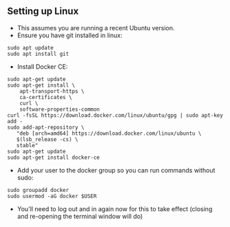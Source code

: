 ## Setting up Linux ##

- This assumes you are running a recent Ubuntu version.
- Ensure you have git installed in linux:

```
sudo apt update
sudo apt install git
```

- Install Docker CE:

```
sudo apt-get update
sudo apt-get install \
    apt-transport-https \
    ca-certificates \
    curl \
    software-properties-common
curl -fsSL https://download.docker.com/linux/ubuntu/gpg | sudo apt-key add -
sudo add-apt-repository \
   "deb [arch=amd64] https://download.docker.com/linux/ubuntu \
   $(lsb_release -cs) \
   stable"
sudo apt-get update
sudo apt-get install docker-ce
```

- Add your user to the docker group so you can run commands without sudo:

```
sudo groupadd docker
sudo usermod -aG docker $USER
```

- You'll need to log out and in again now for this to take effect (closing and re-opening the terminal window will do)

